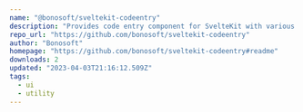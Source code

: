```yaml
---
name: "@bonosoft/sveltekit-codeentry"
description: "Provides code entry component for SvelteKit with various customization options."
repo_url: "https://github.com/bonosoft/sveltekit-codeentry"
author: "Bonosoft"
homepage: "https://github.com/bonosoft/sveltekit-codeentry#readme"
downloads: 2
updated: "2023-04-03T21:16:12.509Z"
tags: 
  - ui
  - utility
---
```

